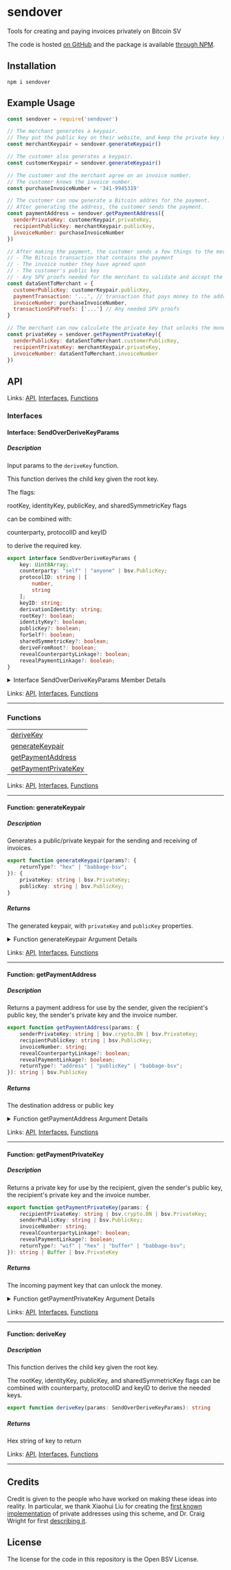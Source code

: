# sendover

Tools for creating and paying invoices privately on Bitcoin SV

The code is hosted [on GitHub](https://github.com/p2ppsr/sendover) and the package is available [through NPM](https://www.npmjs.com/package/sendover).

## Installation

    npm i sendover

## Example Usage

```js
const sendover = require('sendover')

// The merchant generates a keypair.
// They put the public key on their website, and keep the private key secret.
const merchantKeypair = sendover.generateKeypair()

// The customer also generates a keypair.
const customerKeypair = sendover.generateKeypair()

// The customer and the merchant agree on an invoice number.
// The customer knows the invoice number.
const purchaseInvoiceNumber = '341-9945319'

// The customer can now generate a Bitcoin addres for the payment.
// After generating the address, the customer sends the payment.
const paymentAddress = sendover.getPaymentAddress({
  senderPrivateKey: customerKeypair.privateKey,
  recipientPublicKey: merchantKeypair.publicKey,
  invoiceNumber: purchaseInvoiceNumber
})

// After making the payment, the customer sends a few things to the merchant.
// - The Bitcoin transaction that contains the payment
// - The invoice number they have agreed upon
// - The customer's public key
// - Any SPV proofs needed for the merchant to validate and accept the transaction
const dataSentToMerchant = {
  customerPublicKey: customerKeypair.publicKey,
  paymentTransaction: '...', // transaction that pays money to the address
  invoiceNumber: purchaseInvoiceNumber,
  transactionSPVProofs: ['...'] // Any needed SPV proofs
}

// The merchant can now calculate the private key that unlocks the money.
const privateKey = sendover.getPaymentPrivateKey({
  senderPublicKey: dataSentToMerchant.customerPublicKey,
  recipientPrivateKey: merchantKeypair.privateKey,
  invoiceNumber: dataSentToMerchant.invoiceNumber
})
```

## API

<!--#region ts2md-api-merged-here-->
Links: [API](#api), [Interfaces](#interfaces), [Functions](#functions)

### Interfaces

#### Interface: SendOverDeriveKeyParams

##### Description

Input params to the `deriveKey` function.

This function derives the child key given the root key.

The flags:

  rootKey, identityKey, publicKey, and sharedSymmetricKey flags

can be combined with:

   counterparty, protocolID and keyID

to derive the required key.

```ts
export interface SendOverDeriveKeyParams {
    key: Uint8Array;
    counterparty: "self" | "anyone" | bsv.PublicKey;
    protocolID: string | [
        number,
        string
    ];
    keyID: string;
    derivationIdentity: string;
    rootKey?: boolean;
    identityKey?: boolean;
    publicKey?: boolean;
    forSelf?: boolean;
    sharedSymmetricKey?: boolean;
    deriveFromRoot?: boolean;
    revealCounterpartyLinkage?: boolean;
    revealPaymentLinkage?: boolean;
}
```

<details>

<summary>Interface SendOverDeriveKeyParams Member Details</summary>

###### revealCounterpartyLinkage

###### revealPaymentLinkage

Optional, defaults to false.

</details>

Links: [API](#api), [Interfaces](#interfaces), [Functions](#functions)

---
### Functions

| |
| --- |
| [deriveKey](#function-derivekey) |
| [generateKeypair](#function-generatekeypair) |
| [getPaymentAddress](#function-getpaymentaddress) |
| [getPaymentPrivateKey](#function-getpaymentprivatekey) |

Links: [API](#api), [Interfaces](#interfaces), [Functions](#functions)

---

#### Function: generateKeypair

##### Description

Generates a public/private keypair for the sending and receiving of invoices.

```ts
export function generateKeypair(params?: {
    returnType?: "hex" | "babbage-bsv";
}): {
    privateKey: string | bsv.PrivateKey;
    publicKey: string | bsv.PublicKey;
} 
```

##### Returns

The generated keypair, with `privateKey` and `publicKey` properties.

<details>

<summary>Function generateKeypair Argument Details</summary>

###### params

All parameters are given in an object###### params.returnType

='hex' Return type, either "hex" or "babbage-bsv"</details>

Links: [API](#api), [Interfaces](#interfaces), [Functions](#functions)

---
#### Function: getPaymentAddress

##### Description

Returns a payment address for use by the sender, given the recipient's public key, the sender's private key and the invoice number.

```ts
export function getPaymentAddress(params: {
    senderPrivateKey: string | bsv.crypto.BN | bsv.PrivateKey;
    recipientPublicKey: string | bsv.PublicKey;
    invoiceNumber: string;
    revealCounterpartyLinkage?: boolean;
    revealPaymentLinkage?: boolean;
    returnType?: "address" | "publicKey" | "babbage-bsv";
}): string | bsv.PublicKey 
```

##### Returns

The destination address or public key

<details>

<summary>Function getPaymentAddress Argument Details</summary>

###### params

All parameters are provided in an object###### params.senderPrivateKey

The private key of the sender in WIF format###### params.recipientPublicKey

The public key of the recipient in hexadecimal DER format###### params.invoiceNumber

The invoice number to use###### params.revealCounterpartyLinkage

=false When true, reveals the root shared secret between the two counterparties rather than performing key derivation, returning it as a hex string###### params.revealPaymentLinkage

=false When true, reveals the secret between the two counterparties used for this specific invoice number, rather than performing key derivation. Returns the linkage as a hex string###### params.returnType

=address] The destination key return type, either `address` or `publicKey`</details>

Links: [API](#api), [Interfaces](#interfaces), [Functions](#functions)

---
#### Function: getPaymentPrivateKey

##### Description

Returns a private key for use by the recipient, given the sender's public key, the recipient's private key and the invoice number.

```ts
export function getPaymentPrivateKey(params: {
    recipientPrivateKey: string | bsv.crypto.BN | bsv.PrivateKey;
    senderPublicKey: string | bsv.PublicKey;
    invoiceNumber: string;
    revealCounterpartyLinkage?: boolean;
    revealPaymentLinkage?: boolean;
    returnType?: "wif" | "hex" | "buffer" | "babbage-bsv";
}): string | Buffer | bsv.PrivateKey 
```

##### Returns

The incoming payment key that can unlock the money.

<details>

<summary>Function getPaymentPrivateKey Argument Details</summary>

###### params

All parametera ere provided in an object###### params.recipientPrivateKey

The private key of the recipient in WIF format###### params.senderPublicKey

The public key of the sender in hexadecimal DER format###### params.invoiceNumber

The invoice number that was used###### params.revealCounterpartyLinkage

=false When true, reveals the root shared secret between the two counterparties rather than performing key derivation, returning it as a hex string###### params.revealPaymentLinkage

=false When true, reveals the secret between the two counterparties used for this specific invoice number, rather than performing key derivation. Returns the linkage as a hex string###### params.returnType

=wif The incoming payment key return type, either `wif` or `hex`</details>

Links: [API](#api), [Interfaces](#interfaces), [Functions](#functions)

---
#### Function: deriveKey

##### Description

This function derives the child key given the root key.

The rootKey, identityKey, publicKey, and sharedSymmetricKey flags can be combined with
counterparty, protocolID and keyID to derive the needed keys.

```ts
export function deriveKey(params: SendOverDeriveKeyParams): string 
```

##### Returns

Hex string of key to return

Links: [API](#api), [Interfaces](#interfaces), [Functions](#functions)

---

<!--#endregion ts2md-api-merged-here-->

## Credits

Credit is given to the people who have worked on making these ideas into reality. In particular, we thank Xiaohui Liu for creating the [first known implementation](https://gist.github.com/xhliu/9e267e23dd7c799039befda3ae6fa244) of private addresses using this scheme, and Dr. Craig Wright for first [describing it](https://craigwright.net/blog/bitcoin-blockchain-tech/offline-addressing).

## License

The license for the code in this repository is the Open BSV License.

